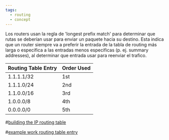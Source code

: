 ```yaml
---
tags:
  - routing
  - concept
---
```

Los routers usan la regla de 'longest prefix match' para determinar que rutas se deberían usar para enviar un paquete hacia su destino. 
Esta indica que un router siempre va a preferir la entrada de la tabla de routing más larga o especifica a las entradas menos especificas (p. ej. summary addresses), al determinar que entrada usar para reenviar el trafico.

| Routing Table Entry | Order Used |
| ---- | ---- |
| 1.1.1.1/32 | 1st |
| 1.1.1.0/24 | 2nd |
| 1.1.0.0/16 | 3rd |
| 1.0.0.0/8 | 4th |
| 0.0.0.0/0 | 5th |
#[building the IP routing table](Project/Networking/CCNA-notas/Routing/Dynamic/building%20the%20IP%20routing%20table.md)

#[example work routing table entry](Project/Networking/CCNA-notas/Routing/Dynamic/example%20work%20routing%20table%20entry.md) 